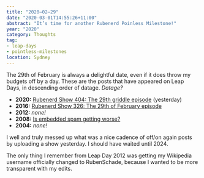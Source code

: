 ```yaml
---
title: "2020–02–29"
date: "2020-03-01T14:55:26+11:00"
abstract: "It’s time for another Rubenerd Poinless Milestone!"
year: "2020"
category: Thoughts
tag:
- leap-days
- pointless-milestones
location: Sydney
---
```

The 29th of February is always a delightful date, even if it does throw my budgets off by a day. These are the posts that have appeared on Leap Days, in descending order of datage. *Datage?*

* **2020:** [Rubenerd Show 404: The 29th griddle episode](https://rubenerd.com/show404/) (yesterday)
* **2016:** [Rubenerd Show 326: The 29th of February episode](https://rubenerd.com/show326/)
* **2012:** *none!*
* **2008:** [Is embedded spam getting worse?](https://rubenerd.com/is-embedded-spam-getting-worse/)
* **2004:** *none!*

I well and truly messed up what was a nice cadence of off/on again posts by uploading a show yesterday. I should have waited until 2024.

The only thing I remember from Leap Day 2012 was getting my Wikipedia username officially changed to RubenSchade, because I wanted to be more transparent with my edits.


